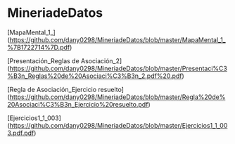 # MineriadeDatos

[MapaMental_1_] (https://github.com/dany0298/MineriadeDatos/blob/master/MapaMental_1_%7B1722714%7D.pdf)

[Presentación_Reglas de Asociación_2] (https://github.com/dany0298/MineriadeDatos/blob/master/Presentaci%C3%B3n_Reglas%20de%20Asociaci%C3%B3n_2.pdf%20.pdf)

[Regla de Asociación_Ejercicio resuelto] (https://github.com/dany0298/MineriadeDatos/blob/master/Regla%20de%20Asociaci%C3%B3n_Ejercicio%20resuelto.pdf)

[Ejercicios1_1_003] (https://github.com/dany0298/MineriadeDatos/blob/master/Ejercicios1_1_003.pdf.pdf)
